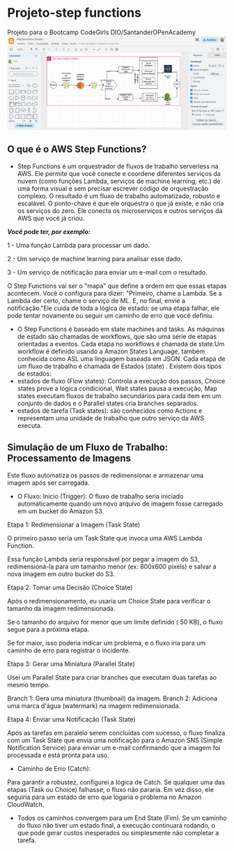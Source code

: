 # Projeto-step functions
Projeto para o Bootcamp CodeGirls DIO/SantanderOPenAcademy
![Diagrama do Workflow](images/stepfunctionproject.png)
## O que é o AWS Step Functions?
* Step Functions é um orquestrador de fluxos de trabalho serverless na AWS. Ele permite que você conecte e coordene diferentes serviços da nuvem (como funções Lambda, serviços de machine learning, etc.) de uma forma visual e sem precisar escrever código de orquestração complexo. O resultado é um fluxo de trabalho automatizado, robusto e escalável. O ponto-chave é que ele orquestra o que já existe, e não cria os serviços do zero. Ele conecta os microserviços e outros serviços da AWS que você já criou.

***Você pode ter, por exemplo:***

1 - Uma função Lambda para processar um dado.

2 - Um serviço de machine learning para analisar esse dado.

3 - Um serviço de notificação para enviar um e-mail com o resultado.

O Step Functions vai ser o "mapa" que define a ordem em que essas etapas acontecem. Você o configura para dizer: "Primeiro, chame a Lambda. Se a Lambda der certo, chame o serviço de ML. E, no final, envie a notificação."Ele cuida de toda a lógica de estado: se uma etapa falhar, ele pode tentar novamente ou seguir um caminho de erro que você definiu.
* O Step Functions é baseado em state machines and tasks. As máquinas de estado são chamadas de workflows, que são uma série de etapas orientadas a eventos. Cada etapa no workflows é chamada de state.Um workflow é definido usando a Amazon States Language, também conhecida como ASL uma linguagem baseada em JSON. Cada etapa de um fluxo de trabalho é chamada de Estados (state) . Existem dois tipos de estados:
* estados de fluxo (Flow states): Controla a execução dos passos, Choice states prove a lógica condicional, Wait states pausa a execução, Map states executam fluxos de trabalho secundários para cada item em um conjunto de dados e o Parallel states cria branches separados.
* estados de tarefa (Task states): são conhecidos como Actions e representam uma unidade de trabalho que outro serviço da AWS executa.
## Simulação de um Fluxo de Trabalho: Processamento de Imagens
Este fluxo automatiza os passos de redimensionar e armazenar uma imagem após ser carregada.
* O Fluxo:
Início (Trigger): O fluxo de trabalho seria iniciado automaticamente quando um novo arquivo de imagem fosse carregado em um bucket do Amazon S3.

Etapa 1: Redimensionar a Imagem (Task State)

O primeiro passo seria um Task State que invoca uma AWS Lambda Function.

Essa função Lambda seria responsável por pegar a imagem do S3, redimensioná-la para um tamanho menor (ex: 800x600 pixels) e salvar a nova imagem em outro bucket do S3.

Etapa 2: Tomar uma Decisão (Choice State)

Após o redimensionamento, eu usaria um Choice State para verificar o tamanho da imagem redimensionada.

Se o tamanho do arquivo for menor que um limite definido ( 50 KB), o fluxo segue para a próxima etapa.

Se for maior, isso poderia indicar um problema, e o fluxo iria para um caminho de erro para registrar o incidente.

Etapa 3: Gerar uma Miniatura (Parallel State)

Usei um Parallel State para criar branches que executam duas tarefas ao mesmo tempo.

Branch 1: Gera uma miniatura (thumbnail) da imagem.
Branch 2: Adiciona uma marca d'água (watermark) na imagem redimensionada.

Etapa 4: Enviar uma Notificação (Task State)

Após as tarefas em paralelo serem concluídas com sucesso, o fluxo finaliza com um Task State que envia uma notificação para o Amazon SNS (Simple Notification Service) para enviar um e-mail confirmando que a imagem foi processada e está pronta para uso.

* Caminho de Erro (Catch):

Para garantir a robustez, configurei a lógica de Catch. Se qualquer uma das etapas (Task ou Choice) falhasse, o fluxo não pararia. Em vez disso, ele seguiria para um estado de erro que logaria o problema no Amazon CloudWatch.
* Todos os caminhos convergem para um End State (Fim).  Se um caminho do fluxo não tiver um estado final, a execução continuará rodando, o que pode gerar custos inesperados ou simplesmente não completar a tarefa.
